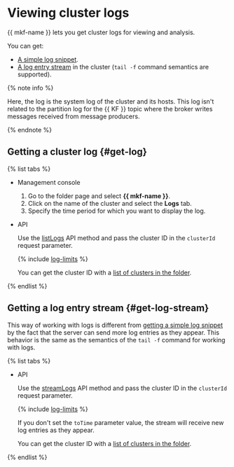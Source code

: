 # Viewing cluster logs

{{ mkf-name }} lets you get cluster logs for viewing and analysis.

You can get:

* [A simple log snippet](#get-log).
* [A log entry stream](#get-log-stream) in the cluster (`tail -f` command semantics are supported).

{% note info %}

Here, the log is the system log of the cluster and its hosts. This log isn't related to the partition log for the {{ KF }} topic where the broker writes messages received from message producers.

{% endnote %}

## Getting a cluster log {#get-log}

{% list tabs %}

- Management console

    1. Go to the folder page and select **{{ mkf-name }}**.
    1. Click on the name of the cluster and select the **Logs** tab.
    1. Specify the time period for which you want to display the log.

- API

    Use the [listLogs](../api-ref/Cluster/listLogs.md) API method and pass the cluster ID in the `clusterId` request parameter.

    {% include [log-limits](../../_includes/mdb/mkf/log-limits.md) %}

    You can get the cluster ID with a [list of clusters in the folder](cluster-list.md#list-clusters).

{% endlist %}

## Getting a log entry stream {#get-log-stream}

This way of working with logs is different from [getting a simple log snippet](#get-log) by the fact that the server can send more log entries as they appear. This behavior is the same as the semantics of the `tail -f` command for working with logs.

{% list tabs %}

- API

    Use the [streamLogs](../api-ref/Cluster/streamLogs.md) API method and pass the cluster ID in the `clusterId` request parameter.

    {% include [log-limits](../../_includes/mdb/mkf/log-limits.md) %}

    If you don't set the `toTime` parameter value, the stream will receive new log entries as they appear.

    You can get the cluster ID with a [list of clusters in the folder](cluster-list.md#list-clusters).

{% endlist %}
